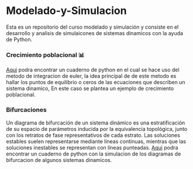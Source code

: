 # Modelado-y-Simulacion
Esta es un repositorio del curso modelado y simulación y consiste en el desarrollo y analisis de simulaicones de sistemas dinamicos con la ayuda de Python.

### Crecimiento poblacional 📊
[Aqui](https://github.com/dacardonave/Modelado-y-Simulacion/blob/master/Crecimiento_Poblacional_.ipynb) podra encontrar un cuaderno de python en el cual se hace uso del metodo de integracion de euler, la idea principal de de este metodo es hallar los puntos de equilibrio o ceros de las ecuaciones que describen un sistema dinamico, En este caso se plantea un ejemplo de crecimiento poblacional.

### Bifurcaciones 
Un diagrama de bifurcación de un sistema dinámico es una estratificación de su espacio de parámetros inducida por la equivalencia topológica, junto con los retratos de fase representativos de cada estrato. Las soluciones estables suelen representarse mediante líneas continuas, mientras que las soluciones inestables se representan con líneas punteadas. [Aqui]() podra encontrar un cuaderno de python con la simulacion de los diagramas de bifurcacion de algunos sistemas dinamicos.



